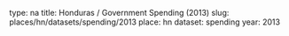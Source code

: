 type: na
title: Honduras / Government Spending (2013)
slug: places/hn/datasets/spending/2013
place: hn
dataset: spending
year: 2013
